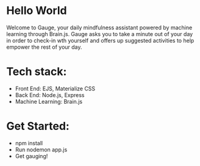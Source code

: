 # Hello World
Welcome to Gauge, your daily mindfulness assistant powered by machine learning through Brain.js. Gauge asks you to take a minute out of your day in order to check-in wth yourself and offers up suggested activities to help empower the rest of your day.

# Tech stack:
- Front End: EJS, Materialize CSS
- Back End: Node.js, Express
- Machine Learning: Brain.js

# Get Started:
- npm install
- Run nodemon app.js
- Get gauging!
